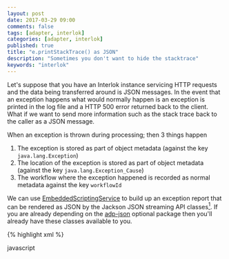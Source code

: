 ```yaml
---
layout: post
date: 2017-03-29 09:00
comments: false
tags: [adapter, interlok]
categories: [adapter, interlok]
published: true
title: "e.printStackTrace() as JSON"
description: "Sometimes you don't want to hide the stacktrace"
keywords: "interlok"
---
```


Let's suppose that you have an Interlok instance servicing HTTP requests and the data being transferred around is JSON messages. In the event that an exception happens what would normally happen is an exception is printed in the log file and a HTTP 500 error returned back to the client. What if we want to send more information such as the stack trace back to the caller as a JSON message.

When an exception is thrown during processing; then 3 things happen

1. The exception is stored as part of object metadata (against the key `java.lang.Exception`)
1. The location of the exception is stored as part of object metadata (against the key `java.lang.Exception_Cause`)
1. The workflow where the exception happened is recorded as normal metadata against the key `workflowId`

We can use [EmbeddedScriptingService][] to build up an exception report that can be rendered as JSON by the Jackson JSON streaming API classes[^1]. If you are already depending on the [adp-json][] optional package then you'll already have these classes available to you.

{% highlight xml %}

  <message-error-handler class="standard-processing-exception-handler">
    <processing-exception-service class="service-list">
      <services>
        <embedded-scripting-service>
          <language>javascript</language>
          <script>
            <![CDATA[
                var objectHeaders = message.getObjectHeaders();

                var exceptionReport = new java.util.HashMap();
                exceptionReport.put("workflow", message.getMetadataValue("workflowId"));
                var exception = objectHeaders["java.lang.Exception"];
                if(exception != null) {
                  exceptionReport.put("exception", exception);
                  exceptionReport.put("exceptionMessage", exception.getMessage());
                }
                var exceptionLocation = objectHeaders["java.lang.Exception_Cause"];
                if(exceptionLocation != null) {
                  exceptionReport.put("exceptionLocation", exceptionLocation);
                }
                message.setContent(new com.fasterxml.jackson.databind.ObjectMapper().writer(new com.fasterxml.jackson.core.util.DefaultPrettyPrinter()).writeValueAsString(exceptionReport), "UTF-8");

              ]]>
          </script>
        </embedded-scripting-service>
        <standalone-producer>
          <producer class="jetty-standard-response-producer">
            <status-provider class="http-configured-status">
              <status>INTERNAL_ERROR_500</status>
            </status-provider>
            <send-payload>true</send-payload>
          </producer>
        </standalone-producer>
      </services>
    </processing-exception-service>
  </message-error-handler>

{% endhighlight %}

So our exception handling chain becomes :

1. Grab the object metadata.
1. Create a map to store our report and store the workflowId in it.
1. If an exception exists in object metadata, then store the exception itself, and the exception message into the report
1. If the cause exists in object metadata, then store the cause in the report
1. Render the map as text using the jackson ObjectMapper.
1. Send the payload back to the caller.

With an example JSON response of :

{% highlight json %}

{
  "workflow" : "rectangle@schema-validator",
  "exceptionLocation" : "JsonSchemaService(foolish_einstein)",
  "exceptionMessage" : "#/rectangle/b: -1.0 is not higher or equal to 0",
  "exception" : "...skipped for brevity"
}

{% endhighlight %}

[^1]: Since 3.6.4 we have [exception-as-json][] or [exception-as-json-with-stacktrace][] to obviate the need for the scripting service.


[EmbeddedScriptingService]: https://development.adaptris.net/javadocs/v3-snapshot/Interlok-API/com/adaptris/core/EmbeddedScriptingService.html
[adp-json]: https://development.adaptris.net/nexus/content/groups/public/com/adaptris/adp-json/
[exception-as-json]: https://development.adaptris.net/javadocs/v3-snapshot/optional/json/com/adaptris/core/json/exception/ExceptionAsJson.html
[exception-as-json-with-stacktrace]: https://development.adaptris.net/javadocs/v3-snapshot/optional/json/com/adaptris/core/json/exception/ExceptionWithStacktrace.html